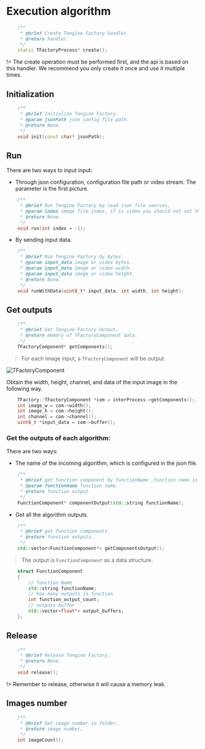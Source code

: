 # Execution algorithm

```c++
    /**
     * @brief Create Tengine Factory handler.
     * @return handler.
     */
    static TFactoryProcess* create();
```
!> The create operation must be performed first, and the api is based on this handler. We recommend you only create it once and use it multiple times.

## Initialization
```c++
    /**
     * @brief Initialize Tengine Factory.
     * @param jsonPath json config file path.
     * @return None.
     */
    void init(const char* jsonPath);
```

## Run
There are two ways to input input:
- Through json configuration, configuration file path or video stream. The parameter is the first picture.

```c++
    /**
     * @brief Run Tengine Factory by read json file sources.
     * @param index image file index, if is video you should not set the index.
     * @return None.
     */
    void run(int index = -1);
```

- By sending input data.

```c++
    /**
     * @brief Run Tengine Factory by bytes.
     * @param input_data image or video bytes.
     * @param input_data image or video width.
     * @param input_data image or video height.
     * @return None.
     */
    void runWithData(uint8_t* input_data, int width, int height);
```

## Get outputs
```c++
    /**
     * @brief Get Tengine Factory Output.
     * @return memory of TFactoryComponent data.
     */
    TFactoryComponent* getComponents();
```
> For each image input, a `TFactoryComponent` will be output.

![TFactoryComponent](https://openailab.oss-cn-shenzhen.aliyuncs.com/tenginefactory/component.png)

Obtain the width, height, channel, and data of the input image in the following way.
```c++
    TFactory::TFactoryComponent *com = interProcess->getComponents();
    int image_w = com->width();
    int image_h = com->height();
    int channel = com->channel();
    uint8_t *input_data = com->buffer();
```

### Get the outputs of each algorithm:
There are two ways:
- The name of the incoming algorithm, which is configured in the json file.

```c++
    /**
     * @brief get function component by functionName ,function name is configured in the json file.
     * @param functionName function name.
     * @return function output.
     */
    FunctionComponent* componentOutput(std::string functionName);
```

- Get all the algorithm outputs.

```c++
    /**
     * @brief get function components.
     * @return function outputs.
     */
    std::vector<FunctionComponent*> getComponentsOutput();
```

> The output is `FunctionComponent` as a data structure.


```c++
    struct FunctionComponent
    {
        // function Name
        std::string functionName;
        // how many outputs in function
        int function_output_count;
        // outputs buffer
        std::vector<float*> output_buffers;
    };
```

## Release
```c++
    /**
     * @brief Release Tengine Factory.
     * @return None.
     */
    void release();
```
!> Remember to release, otherwise it will cause a memory leak.

## Images number
```c++
    /**
     * @brief Get image number in folder.
     * @return image number.
     */
    int imageCount();
```